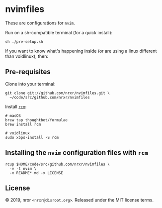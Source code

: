 # nvimfiles

These are configurations for `nvim`.

Run on a sh-compatible terminal (for a quick install):

    sh ./pre-setup.sh

If you want to know what's happening inside (or are using a linux different than
voidlinux), then:

## Pre-requisites

Clone into your terminal:

    git clone git://github.com/nrxr/nvimfiles.git \
      ~/code/src/github.com/nrxr/nvimfiles

Install [`rcm`](https://github.com/thoughtbot/rcm):

    # macOS
    brew tap thoughtbot/formulae
    brew install rcm

    # voidlinux
    sudo xbps-install -S rcm

## Installing the `nvim` configuration files with `rcm`

    rcup $HOME/code/src/github.com/nrxr/nvimfiles \
      -v -t nvim \
      -x README*.md -x LICENSE

## License

© 2019, nrxr `<nrxr@disroot.org>`. Released under the MIT license terms.
